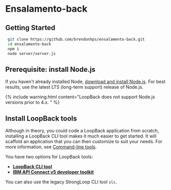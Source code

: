 # Ensalamento-back

## Getting Started

```bash
 git clone https://github.com/brendonhps/ensalamento-back.git
 cd ensalamento-back
 npm i 
 node server/server.js
 ```


## Prerequisite: install Node.js

If you haven't already installed Node, [download and install Node.js](http://nodejs.org/en/download).  For best results, use the latest LTS (long-term support) release of Node.js.

{% include warning.html content="LoopBack does not support Node.js versions prior to 4.x.
" %}

## Install LoopBack tools

Although in theory, you could code a LoopBack
application from scratch, installing a LoopBack CLI tool makes it much easier to get
started.  It will scaffold an application that you can then customize to suit
your needs.  For more information, see [Command-line tools](Command-line-tools.html).

You have two options for LoopBack tools:

- **[LoopBack CLI tool](#install-loopback-cli-tool)**
- **[IBM API Connect v5 developer toolkit](#install-ibm-api-connect-developer-toolkit)**

You can also use the legacy StrongLoop CLI tool `slc`.

